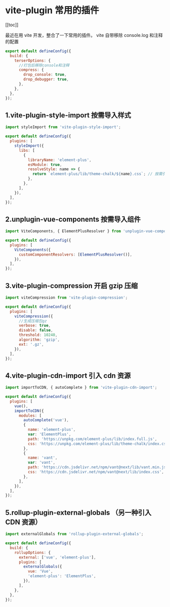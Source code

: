 # vite-plugin 常用的插件

[[toc]]

最近在用 vite 开发，整合了一下常用的插件。 vite 自带移除 console.log 和注释的配置

```js
export default defineConfig({
  build: {
    terserOptions: {
      //打包后移除console和注释
      compress: {
        drop_console: true,
        drop_debugger: true,
      },
    },
  },
});
```

## 1.vite-plugin-style-import 按需导入样式

```js
import styleImport from 'vite-plugin-style-import';

export default defineConfig({
  plugins: [
    styleImport({
      libs: [
        {
          libraryName: 'element-plus',
          esModule: true,
          resolveStyle: name => {
            return `element-plus/lib/theme-chalk/${name}.css`; // 按需引入样式
          },
        },
      ],
    }),
  ],
});
```

## 2.unplugin-vue-components 按需导入组件

```js
import ViteComponents, { ElementPlusResolver } from 'unplugin-vue-components';

export default defineConfig({
  plugins: [
    ViteComponents({
      customComponentResolvers: [ElementPlusResolver()],
    }),
  ],
});
```

## 3.vite-plugin-compression 开启 gzip 压缩

```js
import viteCompression from 'vite-plugin-compression';

export default defineConfig({
  plugins: [
    viteCompression({
      //生成压缩包gz
      verbose: true,
      disable: false,
      threshold: 10240,
      algorithm: 'gzip',
      ext: '.gz',
    }),
  ],
});
```

## 4.vite-plugin-cdn-import 引入 cdn 资源

```js
import importToCDN, { autoComplete } from 'vite-plugin-cdn-import';

export default defineConfig({
  plugins: [
    vue(),
    importToCDN({
      modules: [
        autoComplete('vue'),
        {
          name: 'element-plus',
          var: 'ElementPlus',
          path: 'https://unpkg.com/element-plus/lib/index.full.js',
          css: 'https://unpkg.com/element-plus/lib/theme-chalk/index.css',
        },
        {
          name: 'vant',
          var: 'vant',
          path: 'https://cdn.jsdelivr.net/npm/vant@next/lib/vant.min.js',
          css: 'https://cdn.jsdelivr.net/npm/vant@next/lib/index.css',
        },
      ],
    }),
  ],
});
```

## 5.rollup-plugin-external-globals （另一种引入 CDN 资源）

```js
import externalGlobals from 'rollup-plugin-external-globals';

export default defineConfig({
  build: {
    rollupOptions: {
      external: ['vue', 'element-plus'],
      plugins: [
        externalGlobals({
          vue: 'Vue',
          'element-plus': 'ElementPlus',
        }),
      ],
    },
  },
});
```
